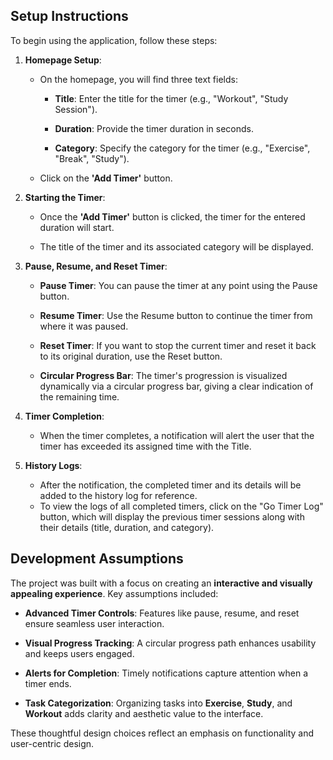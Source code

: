 Setup Instructions
------------------

To begin using the application, follow these steps:

1.  **Homepage Setup**:
    
    *   On the homepage, you will find three text fields:
        
        *   **Title**: Enter the title for the timer (e.g., "Workout", "Study Session").
            
        *   **Duration**: Provide the timer duration in seconds.
            
        *   **Category**: Specify the category for the timer (e.g., "Exercise", "Break", "Study").
            
    *   Click on the **'Add Timer'** button.
        
2.  **Starting the Timer**:
    
    *   Once the **'Add Timer'** button is clicked, the timer for the entered duration will start.
        
    *   The title of the timer and its associated category will be displayed.
        
3.  **Pause, Resume, and Reset Timer**:
    
    *   **Pause Timer**: You can pause the timer at any point using the Pause button.
        
    *   **Resume Timer**: Use the Resume button to continue the timer from where it was paused.
        
    *   **Reset Timer**: If you want to stop the current timer and reset it back to its original duration, use the Reset button.

    *   **Circular Progress Bar**: The timer's progression is visualized dynamically via a circular progress bar, giving a clear indication of the remaining time.
        
4.  **Timer Completion**:
    
    *   When the timer completes, a notification will alert the user that the timer has exceeded its assigned time with the Title.
        
5.  **History Logs**:
    
    *   After the notification, the completed timer and its details will be added to the history log for reference.
    *   To view the logs of all completed timers, click on the "Go Timer Log" button, which will display the previous timer sessions along with their details (title, duration, and category).

Development Assumptions
-----------------------

The project was built with a focus on creating an **interactive and visually appealing experience**. Key assumptions included:

*   **Advanced Timer Controls**: Features like pause, resume, and reset ensure seamless user interaction.
    
*   **Visual Progress Tracking**: A circular progress path enhances usability and keeps users engaged.
    
*   **Alerts for Completion**: Timely notifications capture attention when a timer ends.
    
*   **Task Categorization**: Organizing tasks into **Exercise**, **Study**, and **Workout** adds clarity and aesthetic value to the interface.
    

These thoughtful design choices reflect an emphasis on functionality and user-centric design.   

